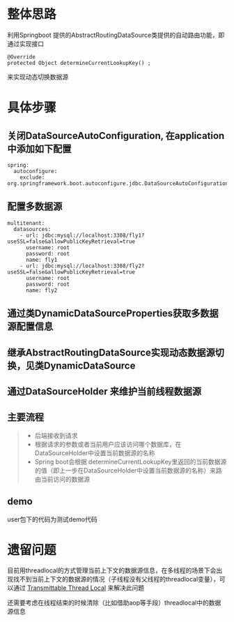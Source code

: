 # 整体思路

利用Springboot 提供的AbstractRoutingDataSource类提供的自动路由功能，即通过实现接口

```
@Override
protected Object determineCurrentLookupKey() ;
```
来实现动态切换数据源

# 具体步骤

## 关闭DataSourceAutoConfiguration, 在application中添加如下配置

```
spring:
  autoconfigure:
    exclude: org.springframework.boot.autoconfigure.jdbc.DataSourceAutoConfiguration
```

## 配置多数据源

```
multitenant:
  datasources:
    - url: jdbc:mysql://localhost:3308/fly1?useSSL=false&allowPublicKeyRetrieval=true
      username: root
      password: root
      name: fly1
    - url: jdbc:mysql://localhost:3308/fly2?useSSL=false&allowPublicKeyRetrieval=true
      username: root
      password: root
      name: fly2
```

## 通过类DynamicDataSourceProperties获取多数据源配置信息

## 继承AbstractRoutingDataSource实现动态数据源切换，见类DynamicDataSource

## 通过DataSourceHolder 来维护当前线程数据源

## 主要流程
> * 后端接收到请求
> * 根据请求的参数或者当前用户应该访问哪个数据库，在DataSourceHolder中设置当前数据源的名称
> * Spring boot会根据 determineCurrentLookupKey里返回的当前数据源的值（即上一步在DataSourceHolder中设置当前数据源的名称）来路由当前访问的数据源

## demo
user包下的代码为测试demo代码

# 遗留问题

目前用threadlocal的方式管理当前上下文的数据源信息，在多线程的场景下会出现找不到当前上下文的数据源的情况（子线程没有父线程的threadlocal变量），可以通过 [Transmittable Thread Local](https://github.com/alibaba/transmittable-thread-local) 来解决此问题

还需要考虑在线程结束的时候清除（比如借助aop等手段）threadlocal中的数据源信息


